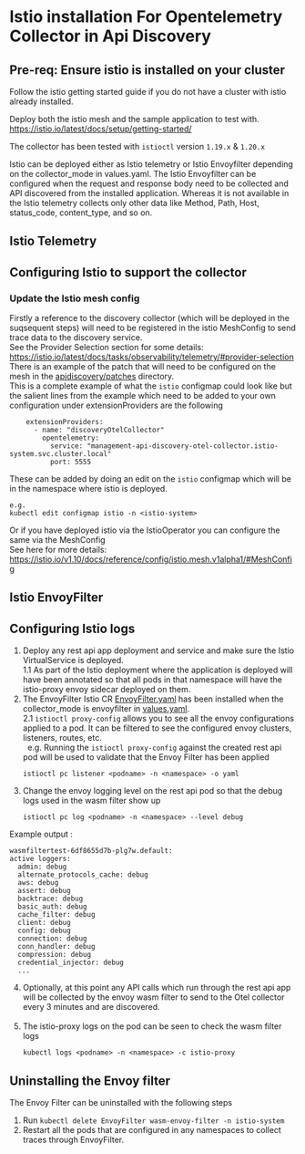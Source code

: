 # Istio installation For Opentelemetry Collector in Api Discovery
## Pre-req: Ensure istio is installed on your cluster 

Follow the istio getting started guide if you do not have a cluster with istio already installed.   

Deploy both the istio mesh and the sample application to test with.  
https://istio.io/latest/docs/setup/getting-started/  

The collector has been tested with `istioctl` version `1.19.x` & `1.20.x` 

Istio can be deployed either as Istio telemetry or Istio Envoyfilter depending on the collector_mode in values.yaml. The Istio Envoyfilter can be configured when the request and response body need to be collected and API discovered from the installed application. Whereas it is not available in the Istio telemetry collects only other data like Method, Path, Host, status_code, content_type, and so on.

## Istio Telemetry
## Configuring Istio to support the collector  

### Update the Istio mesh config  
Firstly a reference to the discovery collector (which will be deployed in the suqsequent steps) will need to be registered in the istio MeshConfig to send trace data to the discovery service.  
See the Provider Selection section for some details: https://istio.io/latest/docs/tasks/observability/telemetry/#provider-selection    
There is an example of the patch that will need to be configured on the mesh in the [apidiscovery/patches](apidiscovery/patches) directory.   
This is a complete example of what the `istio` configmap could look like but the salient lines from the example which need to be added to your own configuration under extensionProviders are the following   
```
    extensionProviders:
      - name: "discoveryOtelCollector"
        opentelemetry:
          service: "management-api-discovery-otel-collector.istio-system.svc.cluster.local"
          port: 5555
```
These can be added by doing an edit on the `istio` configmap which will be in the namespace where istio is deployed.  
```
e.g.
kubectl edit configmap istio -n <istio-system>
```
Or if you have deployed istio via the IstioOperator you can configure the same via the MeshConfig  
See here for more details: https://istio.io/v1.10/docs/reference/config/istio.mesh.v1alpha1/#MeshConfig 

## Istio EnvoyFilter
## Configuring Istio logs

1. Deploy any rest api app deployment and service and make sure the Istio VirtualService is deployed.<br />
    1.1 As part of the Istio deployment where the application is deployed will have been annotated so that all pods in that namespace will have the istio-proxy envoy sidecar deployed on them.
2. The EnvoyFilter Istio CR [EnvoyFilter.yaml](https://github.com/ibm-apiconnect/api-discovery-otel-collector/blob/main/apidiscovery/templates/envoy-filter.yaml) has been installed when the collector_mode is envoyfilter in [values.yaml](apidiscovery/values.yaml).<br />
    2.1 `istioctl proxy-config` allows you to see all the envoy configurations applied to a pod. It can be filtered to see the configured envoy clusters, listeners, routes, etc.<br /> &nbsp;
    e.g. Running the `istioctl proxy-config` against the created rest api pod will be used to validate that the Envoy Filter has been applied
    ```
    istioctl pc listener <podname> -n <namespace> -o yaml 
    ```
3. Change the envoy logging level on the rest api pod so that the debug logs used in the wasm filter show up
    ```
    istioctl pc log <podname> -n <namespace> --level debug  
    ```
Example output : 
```
wasmfiltertest-6df8655d7b-plg7w.default:
active loggers:
  admin: debug
  alternate_protocols_cache: debug
  aws: debug
  assert: debug
  backtrace: debug
  basic_auth: debug
  cache_filter: debug
  client: debug
  config: debug
  connection: debug
  conn_handler: debug
  compression: debug
  credential_injector: debug
  ...
```
4. Optionally, at this point any API calls which run through the rest api app will be collected by the envoy wasm filter to send to the Otel collector every 3 minutes and are discovered. <br /> &nbsp;
5. The istio-proxy logs on the pod can be seen to check the wasm filter logs 
    ```
    kubectl logs <podname> -n <namespace> -c istio-proxy
    ```
## Uninstalling the Envoy filter

The Envoy Filter can be uninstalled with the following steps
1. Run `kubectl delete EnvoyFilter wasm-envoy-filter -n istio-system`
2. Restart all the pods that are configured in any namespaces to collect traces through EnvoyFilter.
